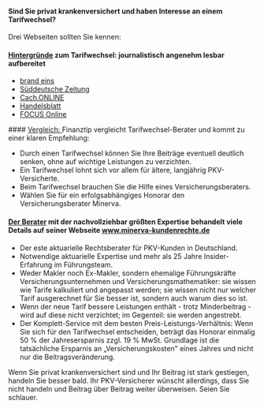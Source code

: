 #### Sind Sie privat krankenversichert und haben Interesse an einem Tarifwechsel? 

Drei Webseiten sollten Sie kennen:

#### <a href="http://www.minerva-kundenrechte.de/das-unternehmen/pressespiegel?ref=TelegramGS">Hintergründe</a> zum Tarifwechsel: journalistisch angenehm lesbar aufbereitet
<ul>
  <li><a href="http://www.brandeins.de/archiv/2014/im-interesse-des-kunden/wechsel-private-krankenversicherung-im-dschungel/?ref=TelegramGS">brand eins</a>
  <li><a href="http://www.minerva-kundenrechte.de/presse/SZ20130208_PKV_Tarifwechsel.pdf?ref=TelegramGS">Süddeutsche Zeitung</a>
  <li><a href="http://www.cash-online.de/versicherungen/2012/unisex-tarife-10/90598?ref=TelegramGS">Cach.ONLINE</a>
  <li><a href="http://www.handelsblatt.com/finanzen/vorsorge-versicherung/nachrichten/privatpatienten-vorsicht-neue-provisionsjaeger-in-der-pkv-seite-all/9248432-all.html?ref=TelegramGS">Handelsblatt</a>
  <li><a href="http://www.focus.de/finanzen/versicherungen/krankenversicherung/tid-31715/tarifwechsel-in-der-privaten-krankenversicherung-beitragswahnsinn-in-der-pkv-so-kommen-versicherte-in-guenstigere-tarife_aid_1007745.html?ref=TelegramGS">FOCUS Online</a>
</ul>
#### <a href="http://minerva-kundenrechte.de/finanztip?ref=TelegramGS">Vergleich: </a> Finanztip vergleicht Tarifwechsel-Berater und kommt zu einer klaren Empfehlung:
<ul>
  <li>Durch einen Tarifwechsel können Sie Ihre Beiträge eventuell deutlich senken, ohne auf wichtige Leistungen zu verzichten.
  <li>Ein Tarifwechsel lohnt sich vor allem für ältere, langjährig PKV-Versicherte.
  <li>Beim Tarifwechsel brauchen Sie die Hilfe eines Versicherungsberaters.
  <li>Wählen Sie für ein erfolgsabhängiges Honorar den Versicherungsberater Minerva.
</ul>

#### <a href="http://minerva-kundenrechte.de/finanztip?ref=TelegramGS">Der Berater</a> mit der nachvollziehbar größten Expertise behandelt viele Details auf seiner Webseite <a href="www.minerva-kundenrechte.de">www.minerva-kundenrechte.de</a>
<ul>
  <li>Der este aktuarielle Rechtsberater für PKV-Kunden in Deutschland.
  <li>Notwendige aktuarielle Expertise und mehr als 25 Jahre Insider-Erfahrung im Führungsteam.
  <li>Weder Makler noch Ex-Makler, sondern ehemalige Führungskräfte Versicherungsunternehmen und Versicherungsmathematiker: sie wissen wie Tarife kalkuliert und angepasst werden; sie wissen nicht nur welcher Tarif ausgerechnet für Sie besser ist, sondern auch warum dies so ist.
  <li>Wenn der neue Tarif bessere Leistungen enthält - trotz Minderbeitrag - wird auf diese nicht verzichtet; im Gegenteil: sie werden angestrebt.
  <li>Der Komplett-Service mit dem besten Preis-Leistungs-Verhältnis: Wenn Sie sich für den Tarifwechsel entscheiden, beträgt das Honorar einmalig 50 % der Jahresersparnis zzgl. 19 % MwSt. Grundlage ist die tatsächliche Ersparnis an „Versicherungskosten" eines Jahres und nicht nur die Beitragsveränderung.
</ul>

Wenn Sie privat krankenversichert sind und Ihr Beitrag ist stark gestiegen, handeln Sie besser bald. 
Ihr PKV-Versicherer wünscht allerdings, dass Sie nicht handeln und Beitrag über Beitrag weiter überweisen.
Seien Sie schlauer.


